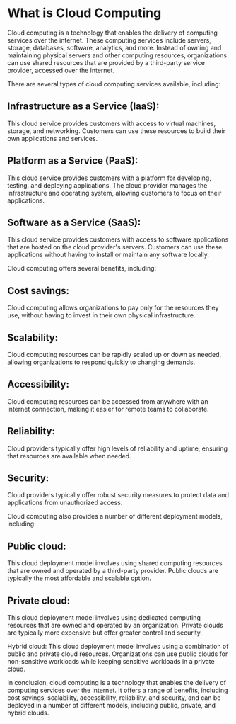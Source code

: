 # What is Cloud Computing
Cloud computing is a technology that enables the delivery of computing services over the internet. These computing services include servers, storage, databases, software, analytics, and more. Instead of owning and maintaining physical servers and other computing resources, organizations can use shared resources that are provided by a third-party service provider, accessed over the internet.
	
There are several types of cloud computing services available, including:

## Infrastructure as a Service (IaaS): 
This cloud service provides customers with access to virtual machines, storage, and networking. Customers can use these resources to build their own applications and services.

## Platform as a Service (PaaS): 
This cloud service provides customers with a platform for developing, testing, and deploying applications. The cloud provider manages the infrastructure and operating system, allowing customers to focus on their applications. 

## Software as a Service (SaaS): 
This cloud service provides customers with access to software applications that are hosted on the cloud provider's servers. Customers can use these applications without having to install or maintain any software locally.

Cloud computing offers several benefits, including:

## Cost savings:
 Cloud computing allows organizations to pay only for the resources they use, without having to invest in their own physical infrastructure.

## Scalability:
 Cloud computing resources can be rapidly scaled up or down as needed, allowing organizations to respond quickly to changing demands.

## Accessibility: 
Cloud computing resources can be accessed from anywhere with an internet connection, making it easier for remote teams to collaborate.

## Reliability: 
Cloud providers typically offer high levels of reliability and uptime, ensuring that resources are available when needed.

## Security: 
Cloud providers typically offer robust security measures to protect data and applications from unauthorized access.

Cloud computing also provides a number of different deployment models, including:

## Public cloud:
 This cloud deployment model involves using shared computing resources that are owned and operated by a third-party provider. Public clouds are typically the most affordable and scalable option.

## Private cloud:
 This cloud deployment model involves using dedicated computing resources that are owned and operated by an organization. Private clouds are typically more expensive but offer greater control and security.

Hybrid cloud: 
This cloud deployment model involves using a combination of public and private cloud resources. Organizations can use public clouds for non-sensitive workloads while keeping sensitive workloads in a private cloud.

In conclusion, cloud computing is a technology that enables the delivery of computing services over the internet. It offers a range of benefits, including cost savings, scalability, accessibility, reliability, and security, and can be deployed in a number of different models, including public, private, and hybrid clouds.

